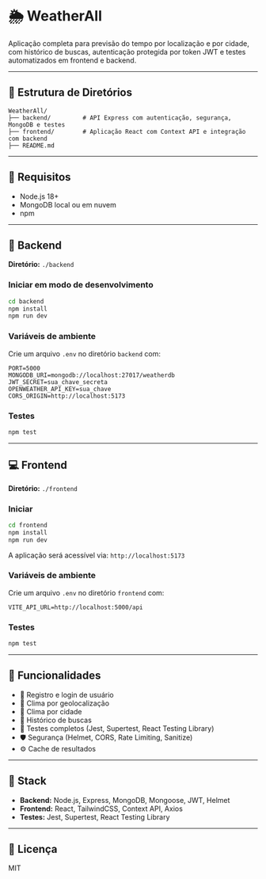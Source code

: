 # 🌦️ WeatherAll

Aplicação completa para previsão do tempo por localização e por cidade, com histórico de buscas, autenticação protegida por token JWT e testes automatizados em frontend e backend.

---

## 📁 Estrutura de Diretórios

```
WeatherAll/
├── backend/         # API Express com autenticação, segurança, MongoDB e testes
├── frontend/        # Aplicação React com Context API e integração com backend
├── README.md
```

---

## 🔧 Requisitos

- Node.js 18+
- MongoDB local ou em nuvem
- npm

---

## 🚀 Backend

**Diretório:** `./backend`

### Iniciar em modo de desenvolvimento

```bash
cd backend
npm install
npm run dev
```

### Variáveis de ambiente

Crie um arquivo `.env` no diretório `backend` com:

```env
PORT=5000
MONGODB_URI=mongodb://localhost:27017/weatherdb
JWT_SECRET=sua_chave_secreta
OPENWEATHER_API_KEY=sua_chave
CORS_ORIGIN=http://localhost:5173
```

### Testes

```bash
npm test
```

---

## 💻 Frontend

**Diretório:** `./frontend`

### Iniciar

```bash
cd frontend
npm install
npm run dev
```

A aplicação será acessível via: `http://localhost:5173`

### Variáveis de ambiente

Crie um arquivo `.env` no diretório `frontend` com:

```env
VITE_API_URL=http://localhost:5000/api
```

### Testes

```bash
npm test
```

---

## 🧪 Funcionalidades

- 🔐 Registro e login de usuário
- 📍 Clima por geolocalização
- 🌆️ Clima por cidade
- 📜 Histórico de buscas
- 🦾 Testes completos (Jest, Supertest, React Testing Library)
- 🛡️ Segurança (Helmet, CORS, Rate Limiting, Sanitize)
- ⚙️ Cache de resultados

---

## 📌 Stack

- **Backend:** Node.js, Express, MongoDB, Mongoose, JWT, Helmet
- **Frontend:** React, TailwindCSS, Context API, Axios
- **Testes:** Jest, Supertest, React Testing Library

---

## 📄 Licença

MIT
